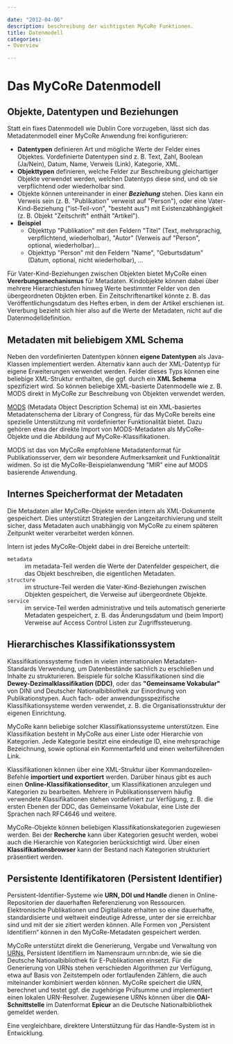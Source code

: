 ```yaml
---

date: "2012-04-06"
description: beschreibung der wichtigsten MyCoRe Funktionen.
title: Datenmodell
categories:
- Overview

---
```

# Das MyCoRe Datenmodell

## Objekte, Datentypen und Beziehungen
Statt ein fixes Datenmodell wie Dublin Core vorzugeben, lässt sich das Metadatenmodell einer
        MyCoRe Anwendung frei konfigurieren:

* **Datentypen** definieren Art und mögliche Werte der Felder eines Objektes. Vordefinierte Datentypen sind z. B. Text, Zahl, Boolean (Ja/Nein), Datum, Name, Verweis (Link), Kategorie, XML.
* **Objekttypen** definieren, welche Felder zur Beschreibung gleichartiger Objekte verwendet werden, welchen Datentyps diese sind, und ob sie verpflichtend oder wiederholbar sind.
* Objekte können untereinander in einer **_Beziehung_** stehen. Dies kann ein Verweis sein (z. B. "Publikation" verweist auf "Person"), oder eine Vater-Kind-Beziehung ("ist-Teil-von", "besteht aus") mit Existenzabhängigkeit (z. B. Objekt "Zeitschrift" enthält "Artikel").
* **Beispiel**
  * Objekttyp "Publikation" mit den Feldern "Titel" (Text, mehrsprachig, verpflichtend, wiederholbar), "Autor" (Verweis auf "Person", optional, wiederholbar)...
  * Objekttyp "Person" mit den Feldern "Name", "Geburtsdatum" (Datum, optional, nicht wiederholbar), ...

Für Vater-Kind-Beziehungen zwischen Objekten bietet MyCoRe einen **Vererbungsmechanismus** für Metadaten. Kindobjekte können dabei über mehrere Hierarchiestufen hinweg Werte bestimmter Felder von den übergeordneten Objkten erben. Ein Zeitschriftenartikel könnte z. B. das Veröffentlichungsdatum des Heftes erben, in dem der Artikel erschienen ist. Vererbung bezieht sich hier also auf die Werte der Metadaten, nicht auf die Datenmodelldefinition.

## Metadaten mit beliebigem XML Schema
Neben den vordefinierten Datentypen können **eigene Datentypen** als Java-Klassen implementiert werden.
Alternativ kann auch der XML-Datentyp für eigene Erweiterungen verwendet werden.
Felder dieses Typs können eine beliebige XML-Struktur enthalten,
die ggf. durch ein **XML Schema** spezifiziert wird.
So können beliebige XML-basierte Datenmodelle wie z. B. MODS direkt in MyCoRe
zur Beschreibung von Objekten verwendet werden.
        
[MODS](http://www.loc.gov/standards/mods/ "zur MODS-Homepage") (Metadata Object Description Schema)
ist ein XML-basiertes Metadatenschema der Library of Congress, für das MyCoRe bereits eine
spezielle Unterstützung mit vordefinierter Funktionalität bietet.
Dazu gehören etwa der direkte Import von MODS-Metadaten als MyCoRe-Objekte und die Abbildung auf MyCoRe-Klassifikationen.
        
MODS ist das von MyCoRe empfohlene Metadatenformat für Publikationsserver,
dem wir besondere Aufmerksamkeit und Funktionalität widmen. So ist die MyCoRe-Beispielanwendung "MIR" eine auf MODS basierende Anwendung.

## Internes Speicherformat der Metadaten

Die Metadaten aller MyCoRe-Objekte werden intern als XML-Dokumente gespeichert.
Dies unterstützt Strategien der Langzeitarchivierung und stellt sicher,
dass Metadaten auch unabhängig von MyCoRe zu einem späteren Zeitpunkt
weiter verarbeitet werden können.

Intern ist jedes MyCoRe-Objekt dabei in drei Bereiche unterteilt:

<dl>
        <dt>
          <code>metadata</code>
        </dt>
        <dd>
          im metadata-Teil werden die Werte der Datenfelder gespeichert, die das Objekt beschreiben,
          die eigentlichen Metadaten.
        </dd>
        <dt>
          <code>structure</code>
        </dt>
        <dd>
          im structure-Teil werden die Vater-Kind-Beziehungen zwischen Objekten gespeichert,
          die Verweise auf übergeordnete Objekte.
        </dd>
        <dt>
          <code>service</code>
        </dt>
        <dd>
          im service-Teil werden administrative und teils automatisch generierte Metadaten gespeichert,
          z. B. das Änderungsdatum und (beim Import) Verweise auf Access Control Listen zur Zugriffssteuerung.
        </dd>
      </dl>

## Hierarchisches Klassifikationssystem

Klassifikationssysteme finden in vielen internationalen Metadaten-Standards Verwendung, um Datenbestände
sachlich zu erschließen und Inhalte zu strukturieren. Beispiele für solche Klassifikationen sind
die **Dewey-Dezimalklassifikation (DDC)**, oder das **"Gemeinsame Vokabular"**
von DINI und Deutscher Nationalbibliothek zur Einordnung von Publikationstypen.
Auch fach- oder anwendungsspezifische Klassifikationsysteme werden
verwendet, z. B. die Organisationsstruktur der eigenen Einrichtung.

MyCoRe kann beliebige solcher Klassifikationssysteme unterstützen. Eine Klassifikation besteht in MyCoRe aus
einer Liste oder Hierarchie von Kategorien. Jede Kategorie besitzt eine eindeutige ID, eine mehrsprachige Bezeichnung,
sowie optional ein Kommentarfeld und einen weiterführenden Link.

 Klassifikationen können über eine XML-Struktur über Kommandozeilen-Befehle **importiert und exportiert** werden.
Darüber hinaus gibt es auch einen **Online-Klassifikationseditor**, um Klassifikationen anzulegen und Kategorien zu bearbeiten.
Mehrere in Publikationsservern häufig verwendete Klassifikationen stehen vordefiniert zur Verfügung, z. B.
die ersten Ebenen der DDC, das Gemeinsame Vokabular, eine Liste der Sprachen nach RFC4646 und weitere.

MyCoRe-Objekte können beliebigen Klassifikationskategorien zugewiesen werden.
Bei der **Recherche** kann über Kategorien gesucht werden, wobei auch die Hierarchie von Kategorien berücksichtigt wird.
Über einen **Klassifikationsbrowser** kann der Bestand nach Kategorien strukturiert präsentiert werden.

## Persistente Identifikatoren (Persistent Identifier)

Persistent-Identifier-Systeme wie **URN, DOI und Handle** dienen in Online-Repositorien
der dauerhaften Referenzierung von Ressourcen. Elektronische Publikationen und Digitalisate
erhalten so eine dauerhafte, standardisierte und weltweit eindeutige Adresse, unter der sie erreichbar sind
und mit der sie zitiert werden können. Alle Formen von „Persistent Identifiern“ können in den MyCoRe-Metadaten
gespeichert werden.

MyCoRe unterstützt direkt die Generierung, Vergabe und Verwaltung von
[URNs](http://www.persistent-identifier.de/),
Persistent Identifiern im Namensraum urn:nbn:de,
wie sie die Deutsche Nationalbibliothek für E-Publikationen einsetzt. Für die Generierung
von URNs stehen verschieden Algorithmen zur Verfügung, etwa auf Basis von Zeitstempeln oder fortlaufenden
Zählern, die auch miteinander kombiniert werden können. MyCoRe speichert die URN, berechnet und testet
ggf. die zugehörige Prüfsumme und implementiert einen lokalen URN-Resolver.
Zugewiesene URNs können über die **OAI-Schnittstelle** im Datenformat **Epicur** an die
Deutsche Nationalbibliothek gemeldet werden.

Eine vergleichbare, direktere Unterstützung für das Handle-System ist in Entwicklung.